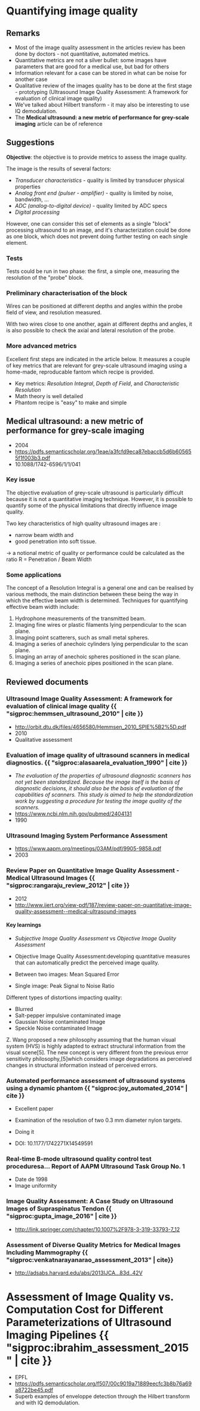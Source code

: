 # Quantifying image quality

## Remarks

* Most of the image quality assessment in the articles review has been done by doctors - not quantitative, automated metrics.
* Quantitative metrics are not a silver bullet: some images have parameters that are good for a medical use, but bad for others
 * Information relevant for a case can be stored in what can be noise for another case
* Qualitative review of the images quality has to be done at the first stage - prototyping (Ultrasound Image Quality Assessment: A framework for evaluation of clinical image quality)
* We've talked about Hilbert transform - it may also be interesting to use IQ demodulation.
* The __Medical ultrasound: a new metric of performance for grey-scale imaging__ article can be of reference


## Suggestions

__Objective__: the objective is to provide metrics to assess the image quality.

The image is the results of several factors:

* _Transducer characteristics_ - quality is limited by transducer physical properties
* _Analog front end (pulser - amplifier)_ - quality is limited by noise, bandwidth, ...
* _ADC (analog-to-digital device)_ - quality limited by ADC specs
* _Digital processing_

However, one can consider this set of elements as a single "block" processing ultrasound to an image, and it's characterization could be done as one block, which does not prevent doing further testing on each single element.

### Tests

Tests could be run in two phase: the first, a simple one, measuring the resolution of the "probe" block.

### Preliminary characterisation of the block

Wires can be positioned at different depths and angles within the probe field of view, and resolution measured.

With two wires close to one another, again at different depths and angles, it is also possible to check the axial and lateral resolution of the probe.


### More advanced metrics

Excellent first steps are indicated in the article below. It measures a couple of key metrics that are relevant for grey-scale ultrasound imaging using a home-made, reproducable fantom which recipe is provided.
* Key metrics: _Resolution Integral_, _Depth of Field_, and _Characteristic Resolution_
* Math theory is well detailed
* Phantom recipe is "easy" to make and simple


## Medical ultrasound: a new metric of performance for grey-scale imaging

* 2004
* https://pdfs.semanticscholar.org/1eae/a3fcfd9eca87ebaccb5d6b605655f1f003b3.pdf
* 10.1088/1742-6596/1/1/041

### Key issue
The objective evaluation of grey-scale ultrasound is particularly difficult because it is not a quantitative imaging technique. However, it is possible to quantify some of the physical limitations that directly influence image quality.

Two key characteristics of high quality ultrasound images are :
* narrow beam width and
* good penetration into soft tissue.

-> a notional metric of quality or performance could be calculated as the ratio R = Penetration / Beam Width

### Some applications

The concept of a Resolution Integral is a general one and can be realised by various methods, the main distinction between these being the way in which the effective beam width is determined. Techniques for quantifying effective beam width include:

1. Hydrophone measurements of the transmitted beam.
2. Imaging fine wires or plastic filaments lying perpendicular to the scan plane.
3. Imaging point scatterers, such as small metal spheres.
4. Imaging a series of anechoic cylinders lying perpendicular to the scan plane.
5. Imaging an array of anechoic spheres positioned in the scan plane.
6. Imaging a series of anechoic pipes positioned in the scan plane.



## Reviewed documents

### Ultrasound Image Quality Assessment: A framework for evaluation of clinical image quality {{ "sigproc:hemmsen_ultrasound_2010" | cite }}

* http://orbit.dtu.dk/files/4656580/Hemmsen_2010_SPIE%5B2%5D.pdf
* 2010
* Qualitative assessment

### Evaluation of image quality of ultrasound scanners in medical diagnostics. {{ "sigproc:alasaarela_evaluation_1990" | cite }}

* _The evaluation of the properties of ultrasound diagnostic scanners has not yet been standardized. Because the image itself is the basis of diagnostic decisions, it should also be the basis of evaluation of the capabilities of scanners. This study is aimed to help the standardization work by suggesting a procedure for testing the image quality of the scanners._
* https://www.ncbi.nlm.nih.gov/pubmed/2404131
* 1990

### Ultrasound Imaging System Performance Assessment

* https://www.aapm.org/meetings/03AM/pdf/9905-9858.pdf
* 2003

### Review Paper on Quantitative Image Quality Assessment - Medical Ultrasound Images {{ "sigproc:rangaraju_review_2012" | cite }}

* 2012
* http://www.ijert.org/view-pdf/187/review-paper-on-quantitative-image-quality-assessment--medical-ultrasound-images

#### Key learnings

* _Subjective Image Quality Assessment_ vs _Objective Image Quality Assessment_
* Objective Image Quality Assessment:developing quantitative measures that can automatically predict the perceived image quality.

* Between two images: Mean Squared Error
* Single image: Peak Signal to Noise Ratio

Different types of distortions impacting quality:

* Blurred
* Salt-pepper impulsive contaminated image
* Gaussian Noise contaminated Image
* Speckle Noise contaminated Image

Z. Wang proposed a new philosophy assuming that the
human visual system (HVS) is highly adapted to extract
structural information from the visual scene[5]. The new
concept is very different from the previous error sensitivity
philosophy,[5]which considers image degradations as
perceived changes in structural information instead of
perceived errors.

### Automated performance assessment of ultrasound systems using a dynamic phantom {{ "sigproc:joy_automated_2014" | cite }}

* Excellent paper
* Examination of the resolution of two 0.3 mm diameter nylon targets.
 * Doing it

* DOI: 10.1177/1742271X14549591

### Real-time B-mode ultrasound quality control test proceduresa... Report of AAPM Ultrasound Task Group No. 1

* Date de 1998
* Image uniformity

### Image Quality Assessment: A Case Study on Ultrasound Images of Supraspinatus Tendon {{ "sigproc:gupta_image_2016" | cite }}

* http://link.springer.com/chapter/10.1007%2F978-3-319-33793-7_12

### Assessment of Diverse Quality Metrics for Medical Images Including Mammography {{ "sigproc:venkatnarayanarao_assessment_2013" | cite}}

* http://adsabs.harvard.edu/abs/2013IJCA...83d..42V

# Assessment of Image Quality vs. Computation Cost for Different Parameterizations of Ultrasound Imaging Pipelines {{ "sigproc:ibrahim_assessment_2015" | cite }}

* EPFL
* https://pdfs.semanticscholar.org/f507/00c9019a71889eecfc3b8b76a69a8722be45.pdf
* Superb examples of enveloppe detection through the Hilbert transform and with IQ demodulation.
